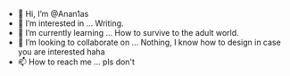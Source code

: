 - 👋 Hi, I’m @Anan1as
- 👀 I’m interested in ... Writing.
- 🌱 I’m currently learning ... How to survive to the adult world.
- 💞️ I’m looking to collaborate on ... Nothing, I know how to design in case you are interested haha
- 📫 How to reach me ... pls don't

<!---
Anan1as/Anan1as is a ✨ special ✨ repository because its `README.md` (this file) appears on your GitHub profile.
You can click the Preview link to take a look at your changes.
--->
